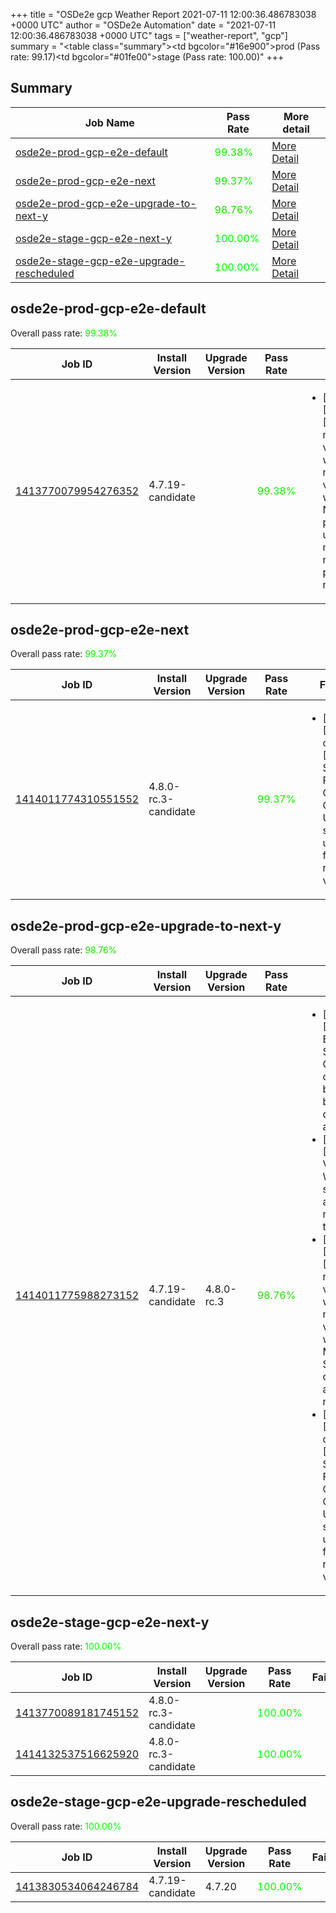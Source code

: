 +++
title = "OSDe2e gcp Weather Report 2021-07-11 12:00:36.486783038 +0000 UTC"
author = "OSDe2e Automation"
date = "2021-07-11 12:00:36.486783038 +0000 UTC"
tags = ["weather-report", "gcp"]
summary = "<table class=\"summary\"><tr><td bgcolor=\"#16e900\"></td><td>prod (Pass rate: 99.17)</td></tr><tr><td bgcolor=\"#01fe00\"></td><td>stage (Pass rate: 100.00)</td></tr></table>"
+++
## Summary

| Job Name | Pass Rate | More detail |
|----------|-----------|-------------|
|[osde2e-prod-gcp-e2e-default](https://prow.ci.openshift.org/?job=osde2e-prod-gcp-e2e-default)| <span style="color:#10ef00;">99.38%</span>|[More Detail](#osde2e-prod-gcp-e2e-default)|
|[osde2e-prod-gcp-e2e-next](https://prow.ci.openshift.org/?job=osde2e-prod-gcp-e2e-next)| <span style="color:#11ee00;">99.37%</span>|[More Detail](#osde2e-prod-gcp-e2e-next)|
|[osde2e-prod-gcp-e2e-upgrade-to-next-y](https://prow.ci.openshift.org/?job=osde2e-prod-gcp-e2e-upgrade-to-next-y)| <span style="color:#20df00;">98.76%</span>|[More Detail](#osde2e-prod-gcp-e2e-upgrade-to-next-y)|
|[osde2e-stage-gcp-e2e-next-y](https://prow.ci.openshift.org/?job=osde2e-stage-gcp-e2e-next-y)| <span style="color:#01fe00;">100.00%</span>|[More Detail](#osde2e-stage-gcp-e2e-next-y)|
|[osde2e-stage-gcp-e2e-upgrade-rescheduled](https://prow.ci.openshift.org/?job=osde2e-stage-gcp-e2e-upgrade-rescheduled)| <span style="color:#01fe00;">100.00%</span>|[More Detail](#osde2e-stage-gcp-e2e-upgrade-rescheduled)|



## osde2e-prod-gcp-e2e-default

Overall pass rate: <span style="color:#10ef00;">99.38%</span>

| Job ID | Install Version | Upgrade Version | Pass Rate | Failures |
|--------|-----------------|-----------------|-----------|----------|
[1413770079954276352](https://prow.ci.openshift.org/view/gs/origin-ci-test/logs/osde2e-prod-gcp-e2e-default/1413770079954276352) | 4.7.19-candidate |  | <span style="color:#10ef00;">99.38%</span>|<ul><li>[install] [Suite: e2e] [OSD] namespace validating webhook namespace validating webhook Non-privileged users can manage all non-privileged namespaces</li></ul>



## osde2e-prod-gcp-e2e-next

Overall pass rate: <span style="color:#11ee00;">99.37%</span>

| Job ID | Install Version | Upgrade Version | Pass Rate | Failures |
|--------|-----------------|-----------------|-----------|----------|
[1414011774310551552](https://prow.ci.openshift.org/view/gs/origin-ci-test/logs/osde2e-prod-gcp-e2e-next/1414011774310551552) | 4.8.0-rc.3-candidate |  | <span style="color:#11ee00;">99.37%</span>|<ul><li>[install] [Suite: operators] [OSD] Splunk Forwarder Operator Operator Upgrade should upgrade from the replaced version</li></ul>



## osde2e-prod-gcp-e2e-upgrade-to-next-y

Overall pass rate: <span style="color:#20df00;">98.76%</span>

| Job ID | Install Version | Upgrade Version | Pass Rate | Failures |
|--------|-----------------|-----------------|-----------|----------|
[1414011775988273152](https://prow.ci.openshift.org/view/gs/origin-ci-test/logs/osde2e-prod-gcp-e2e-upgrade-to-next-y/1414011775988273152) | 4.7.19-candidate | 4.8.0-rc.3 | <span style="color:#20df00;">98.76%</span>|<ul><li>[upgrade] [Suite: e2e] Encrypted Storage in GCP clusters can be created by dedicated admins</li><li>[upgrade] [Suite: e2e] Validation Webhook should exist and be running in the cluster</li><li>[upgrade] [Suite: e2e] [OSD] namespace validating webhook namespace validating webhook Members of SRE groups can manage all namespaces</li><li>[upgrade] [Suite: operators] [OSD] Splunk Forwarder Operator Operator Upgrade should upgrade from the replaced version</li></ul>



## osde2e-stage-gcp-e2e-next-y

Overall pass rate: <span style="color:#01fe00;">100.00%</span>

| Job ID | Install Version | Upgrade Version | Pass Rate | Failures |
|--------|-----------------|-----------------|-----------|----------|
[1413770089181745152](https://prow.ci.openshift.org/view/gs/origin-ci-test/logs/osde2e-stage-gcp-e2e-next-y/1413770089181745152) | 4.8.0-rc.3-candidate |  | <span style="color:#01fe00;">100.00%</span>|
[1414132537516625920](https://prow.ci.openshift.org/view/gs/origin-ci-test/logs/osde2e-stage-gcp-e2e-next-y/1414132537516625920) | 4.8.0-rc.3-candidate |  | <span style="color:#01fe00;">100.00%</span>|



## osde2e-stage-gcp-e2e-upgrade-rescheduled

Overall pass rate: <span style="color:#01fe00;">100.00%</span>

| Job ID | Install Version | Upgrade Version | Pass Rate | Failures |
|--------|-----------------|-----------------|-----------|----------|
[1413830534064246784](https://prow.ci.openshift.org/view/gs/origin-ci-test/logs/osde2e-stage-gcp-e2e-upgrade-rescheduled/1413830534064246784) | 4.7.19-candidate | 4.7.20 | <span style="color:#01fe00;">100.00%</span>|




